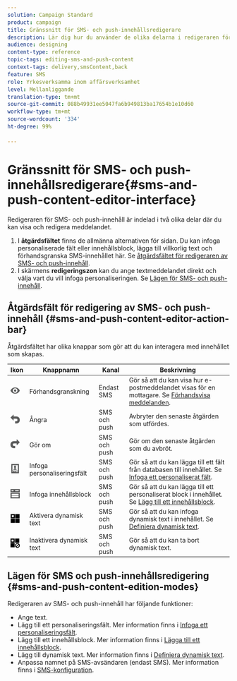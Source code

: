 ```yaml
---
solution: Campaign Standard
product: campaign
title: Gränssnitt för SMS- och push-innehållsredigerare
description: Lär dig hur du använder de olika delarna i redigeraren för att ändra ditt SMS- och push-innehåll.
audience: designing
content-type: reference
topic-tags: editing-sms-and-push-content
context-tags: delivery,smsContent,back
feature: SMS
role: Yrkesverksamma inom affärsverksamhet
level: Mellanliggande
translation-type: tm+mt
source-git-commit: 088b49931ee5047fa6b949813ba17654b1e10d60
workflow-type: tm+mt
source-wordcount: '334'
ht-degree: 99%

---
```



# Gränssnitt för SMS- och push-innehållsredigerare{#sms-and-push-content-editor-interface}

Redigeraren för SMS- och push-innehåll är indelad i två olika delar där du kan visa och redigera meddelandet.

1. I **åtgärdsfältet** finns de allmänna alternativen för sidan.  Du kan infoga personaliserade fält eller innehållsblock, lägga till villkorlig text och förhandsgranska SMS-innehållet här.  Se [åtgärdsfältet för redigeraren av SMS- och push-innehåll](#sms-and-push-content-editor-action-bar).
1. I skärmens **redigeringszon** kan du ange textmeddelandet direkt och välja vart du vill infoga personaliseringen.  Se [Lägen för SMS- och push-innehåll](#sms-and-push-content-edition-modes).

## Åtgärdsfält för redigering av SMS- och push-innehåll {#sms-and-push-content-editor-action-bar}

Åtgärdsfältet har olika knappar som gör att du kan interagera med innehållet som skapas.

<table> 
 <thead> 
  <tr> 
   <th> Ikon<br /> </th> 
   <th> Knappnamn<br /> </th> 
   <th> Kanal<br /> </th> 
   <th> Beskrivning<br /> </th> 
  </tr> 
 </thead> 
 <tbody> 
  <tr> 
   <td> <img height="21px" src="assets/viewon_darkgrey-24px.png" /> <br /> </td> 
   <td> <span class="uicontrol">Förhandsgranskning</span> <br /> </td> 
   <td> Endast SMS<br /> </td> 
   <td> Gör så att du kan visa hur e-postmeddelandet visas för en mottagare.  Se <a href="../../sending/using/previewing-messages.md">Förhandsvisa meddelanden</a>.<br /> </td> 
  </tr> 
  <tr> 
   <td> <img height="21px" src="assets/undo_darkgrey-24px.png" /> <br /> </td> 
   <td> <span class="uicontrol">Ångra</span> <br /> </td> 
   <td> SMS och push<br /> </td> 
   <td> Avbryter den senaste åtgärden som utfördes.<br /> </td> 
  </tr> 
  <tr> 
   <td> <img height="21px" src="assets/redo_darkgrey-24px.png" /> <br /> </td> 
   <td> <span class="uicontrol">Gör om</span> <br /> </td> 
   <td> SMS och push<br /> </td> 
   <td> Gör om den senaste åtgärden som du avbröt.<br /> </td> 
  </tr> 
  <tr> 
   <td> <img height="21px" src="assets/personalization_field_darkgrey-24px.png" /> <br /> </td> 
   <td> <span class="uicontrol">Infoga personaliseringsfält</span> <br /> </td> 
   <td> SMS och push<br /> </td> 
   <td> Gör så att du kan lägga till ett fält från databasen till innehållet.  Se <a href="../../designing/using/personalization.md#inserting-a-personalization-field" target="_blank">Infoga ett personaliserat fält</a>.<br /> </td> 
  </tr> 
  <tr> 
   <td> <img height="21px" src="assets/personalization_block_darkgrey-24px.png" /> <br /> </td> 
   <td> <span class="uicontrol">Infoga innehållsblock</span> <br /> </td> 
   <td> SMS och push<br /> </td> 
   <td> Gör så att du kan lägga till ett personaliserat block i innehållet.  Se <a href="../../designing/using/personalization.md#adding-a-content-block" target="_blank">Lägg till ett innehållsblock</a>.<br /> </td> 
  </tr> 
  <tr> 
   <td> <img height="21px" src="assets/dynamiccontent_24px.png" /> <br /> </td> 
   <td> <span class="uicontrol">Aktivera dynamisk text</span> <br /> </td> 
   <td> SMS och push<br /> </td> 
   <td> Gör så att du kan infoga dynamisk text i innehållet.  Se <a href="../../channels/using/defining-dynamic-text.md" target="_blank">Definiera dynamisk text</a>.<br /> </td> 
  </tr> 
  <tr> 
   <td> <img height="21px" src="assets/dynamiccontentdisable_24px.png" /> <br /> </td> 
   <td> <span class="uicontrol">Inaktivera dynamisk text</span> <br /> </td> 
   <td> SMS och push<br /> </td> 
   <td> Gör så att du kan ta bort dynamisk text.<br /> </td> 
  </tr> 
 </tbody> 
</table>

## Lägen för SMS och push-innehållsredigering {#sms-and-push-content-edition-modes}

Redigeraren av SMS- och push-innehåll har följande funktioner:

* Ange text.
* Lägg till ett personaliseringsfält.  Mer information finns i [Infoga ett personaliseringsfält](../../designing/using/personalization.md#inserting-a-personalization-field).
* Lägg till ett innehållsblock.  Mer information finns i [Lägga till ett innehållsblock](../../designing/using/personalization.md#adding-a-content-block).
* Lägg till dynamisk text.  Mer information finns i [Definiera dynamisk text](../../channels/using/defining-dynamic-text.md).
* Anpassa namnet på SMS-avsändaren (endast SMS).  Mer information finns i [SMS-konfiguration](../../administration/using/configuring-sms-channel.md#configuring-sms-properties).
